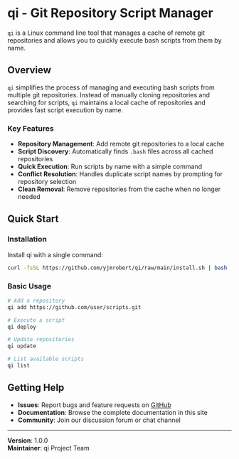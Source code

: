# qi - Git Repository Script Manager

`qi` is a Linux command line tool that manages a cache of remote git repositories and allows you to quickly execute bash scripts from them by name.

## Overview

`qi` simplifies the process of managing and executing bash scripts from multiple git repositories. Instead of manually cloning repositories and searching for scripts, `qi` maintains a local cache of repositories and provides fast script execution by name.

### Key Features

- **Repository Management**: Add remote git repositories to a local cache
- **Script Discovery**: Automatically finds `.bash` files across all cached repositories
- **Quick Execution**: Run scripts by name with a simple command
- **Conflict Resolution**: Handles duplicate script names by prompting for repository selection
- **Clean Removal**: Remove repositories from the cache when no longer needed

## Quick Start

### Installation

Install qi with a single command:

```bash
curl -fsSL https://github.com/yjmrobert/qi/raw/main/install.sh | bash
```

### Basic Usage

```bash
# Add a repository
qi add https://github.com/user/scripts.git

# Execute a script
qi deploy

# Update repositories
qi update

# List available scripts
qi list
```

## Getting Help

- **Issues**: Report bugs and feature requests on [GitHub](https://github.com/yjmrobert/qi/issues)
- **Documentation**: Browse the complete documentation in this site
- **Community**: Join our discussion forum or chat channel

---

**Version**: 1.0.0  
**Maintainer**: qi Project Team